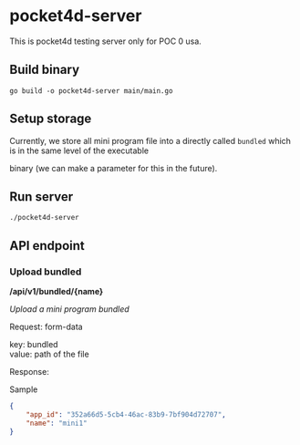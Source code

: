 # pocket4d-server

This is pocket4d testing server only for POC 0 usa.

## Build binary

```shell script
go build -o pocket4d-server main/main.go
```

## Setup storage

Currently, we store all mini program file into a directly called `bundled` which is in the same level of the executable 

binary (we can make a parameter for this in the future).

## Run server

```shell script
./pocket4d-server
```

## API endpoint

### Upload bundled

**/api/v1/bundled/{name}**

*Upload a mini program bundled*

Request: form-data

key: bundled     
value: path of the file

Response:

Sample

```json
{
    "app_id": "352a66d5-5cb4-46ac-83b9-7bf904d72707",
    "name": "mini1"
}
```

